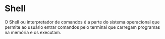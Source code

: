 # Shell #

>
O Shell ou interpretador de comandos é a parte do sistema operacional que permite ao usuário 
entrar comandos pelo terminal que carregam programas na memória e os executam.
>

>

>